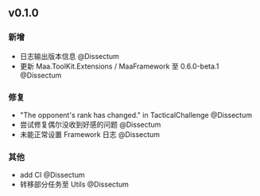## v0.1.0

### 新增

- 日志输出版本信息 @Dissectum
- 更新 Maa.ToolKit.Extensions / MaaFramework 至 0.6.0-beta.1 @Dissectum

### 修复

- "The opponent's rank has changed." in TacticalChallenge @Dissectum
- 尝试修复偶尔没收到好感的问题 @Dissectum
- 未能正常设置 Framework 日志 @Dissectum

### 其他

- add CI @Dissectum
- 转移部分任务至 Utils @Dissectum
